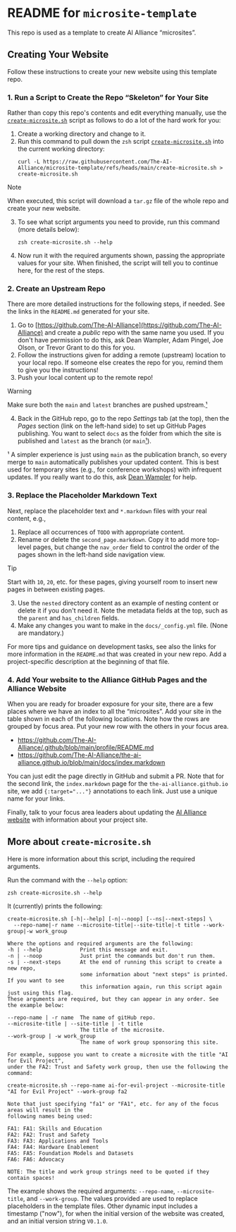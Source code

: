 # README for `microsite-template`

This repo is used as a template to create AI Alliance &ldquo;microsites&rdquo;. 

## Creating Your Website

Follow these instructions to create your new website using this template repo.

### 1. Run a Script to Create the Repo &ldquo;Skeleton&rdquo; for Your Site

Rather than copy this repo's contents and edit everything manually, use the [`create-microsite.sh`](https://github.com/The-AI-Alliance/microsite-template/blob/main/create-microsite.sh) script as follows to do a lot of the hard work for you:

1. Create a working directory and change to it.
1. Run this command to pull down the `zsh` script [`create-microsite.sh`](https://github.com/The-AI-Alliance/microsite-template/blob/main/create-microsite.sh) into the current working directory:
   ```shell
   curl -L https://raw.githubusercontent.com/The-AI-Alliance/microsite-template/refs/heads/main/create-microsite.sh > create-microsite.sh
   ```
> [!NOTE]
> When executed, this script will download a `tar.gz` file of the whole repo and create your new website.
3. To see what script arguments you need to provide, run this command (more details below):
   ```shell
   zsh create-microsite.sh --help
   ```
4. Now run it with the required arguments shown, passing the appropriate values for your site. When finished, the script will tell you to continue here, for the rest of the steps.

### 2. Create an Upstream Repo

There are more detailed instructions for the following steps, if needed. See the links in the `README.md` generated for your site.

1. Go to [https://github.com/The-AI-Alliance](https://github.com/The-AI-Alliance) and create a _public_ repo with the same name you used. If you don't have permission to do this, ask Dean Wampler, Adam Pingel, Joe Olson, or Trevor Grant to do this for you.
1. Follow the instructions given for adding a remote (upstream) location to your local repo. If someone else creates the repo for you, remind them to give you the instructions!
1. Push your local content up to the remote repo! 
> [!WARNING]
> Make sure both the `main` and `latest` branches are pushed upstream.[&sup1;](#footnote-1)
4. Back in the GitHub repo, go to the repo _Settings_ tab (at the top), then the _Pages_ section (link on the left-hand side) to set up GitHub Pages publishing. You want to select `docs` as the folder from which the site is published and `latest` as the branch (or `main`[&sup1;](#footnote-1)). 

<a name="footnote-1"></a>
&sup1; A simpler experience is just using `main` as the publication branch, so every merge to `main` automatically publishes your updated content. This is best used for temporary sites (e.g., for conference workshops) with infrequent updates. If you really want to do this, ask [Dean Wampler](mailto@dwampler@thealliance.ai) for help.

### 3. Replace the Placeholder Markdown Text

Next, replace the placeholder text and `*.markdown` files with your real content, e.g.,

1. Replace all occurrences of `TODO` with appropriate content.
1. Rename or delete the `second_page.markdown`. Copy it to add more top-level pages, but change the `nav_order` field to control the order of the pages shown in the left-hand side navigation view. 
> [!TIP]
> Start with `10`, `20`, etc. for these pages, giving yourself room to insert new pages in between existing pages.
3. Use the `nested` directory content as an example of nesting content or delete it if you don't need it. Note the metadata fields at the top, such as the `parent` and `has_children` fields.
4. Make any changes you want to make in the `docs/_config.yml` file. (None are mandatory.)

For more tips and guidance on development tasks, see also the links for more information in the `README.md` that was created in your new repo. Add a project-specific description at the beginning of that file.

### 4. Add Your website to the Alliance GitHub Pages and the Alliance Website

When you are ready for broader exposure for your site, there are a few places where we have an index to all the &ldquo;microsites&rdquo;. Add your site in the table shown in each of the following locations. Note how the rows are grouped by focus area. Put your new row with the others in your focus area.

* https://github.com/The-AI-Alliance/.github/blob/main/profile/README.md
* https://github.com/The-AI-Alliance/the-ai-alliance.github.io/blob/main/docs/index.markdown

You can just edit the page directly in GitHub and submit a PR. Note that for the second link, the `index.markdown` page for the `the-ai-alliance.github.io` site, we add `{:target="..."}` annotations to each link. Just use a unique name for your links.

Finally, talk to your focus area leaders about updating the [AI Alliance website](https://thealliance.ai) with information about your project site.

## More about `create-microsite.sh`

Here is more information about this script, including the required arguments.

Run the command with the `--help` option:

```shell
zsh create-microsite.sh --help
```

It (currently) prints the following:

```text
create-microsite.sh [-h|--help] [-n|--noop] [--ns|--next-steps] \ 
  --repo-name|-r name --microsite-title|--site-title|-t title --work-group|-w work_group

Where the options and required arguments are the following:
-h | --help            Print this message and exit.
-n | --noop            Just print the commands but don't run them.
-s | --next-steps      At the end of running this script to create a new repo,
                       some information about "next steps" is printed. If you want to see
                       this information again, run this script again just using this flag.
These arguments are required, but they can appear in any order. See the example below:

--repo-name | -r name  The name of gitHub repo.
--microsite-title | --site-title | -t title
                       The title of the microsite. 
--work-group | -w work_group
                       The name of work group sponsoring this site.

For example, suppose you want to create a microsite with the title "AI for Evil Project",
under the FA2: Trust and Safety work group, then use the following the command:

create-microsite.sh --repo-name ai-for-evil-project --microsite-title "AI for Evil Project" --work-group fa2

Note that just specifying "fa1" or "FA1", etc. for any of the focus areas will result in the
following names being used:

FA1: FA1: Skills and Education
FA2: FA2: Trust and Safety
FA3: FA3: Applications and Tools
FA4: FA4: Hardware Enablement
FA5: FA5: Foundation Models and Datasets
FA6: FA6: Advocacy

NOTE: The title and work group strings need to be quoted if they contain spaces!
```

The example shows the required arguments: `--repo-name`, `--microsite-title`, and `--work-group`. The values provided are used to replace placeholders in the template files. Other dynamic input includes a timestamp ("now"), for when the initial version of the website was created, and an initial version string `V0.1.0`.
